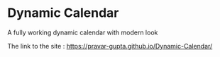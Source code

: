# Dynamic Calendar
 A fully working dynamic calendar with modern look

The link to the site : https://pravar-gupta.github.io/Dynamic-Calendar/
